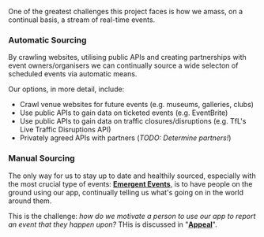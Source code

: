 One of the greatest challenges this project faces is how we amass, on a continual basis, a stream of real-time events.

### Automatic Sourcing

By crawling websites, utilising public APIs and creating partnerships with event owners/organisers we can continually source a wide selecton of scheduled events via automatic means.

Our options, in more detail, include:

 * Crawl venue websites for future events (e.g. museums, galleries, clubs)
 * Use public APIs to gain data on ticketed events (e.g. EventBrite)
 * Use public APIs to gain data on traffic closures/disruptions (e.g. TfL's Live Traffic Disruptions API)
 * Privately agreed APIs with partners (*TODO: Determine partners!*)

### Manual Sourcing

The only way for us to stay up to date and healthily sourced, especially with the most crucial type of events: **[Emergent Events](/Glossary/Emergent_Event)**, is to have people on the ground using our app, continually telling us what's going on in the world around them.

This is the challenge: *how do we motivate a person to use our app to report an event that they happen upon?* THis is discussed in "**[Appeal](Appeal)**".